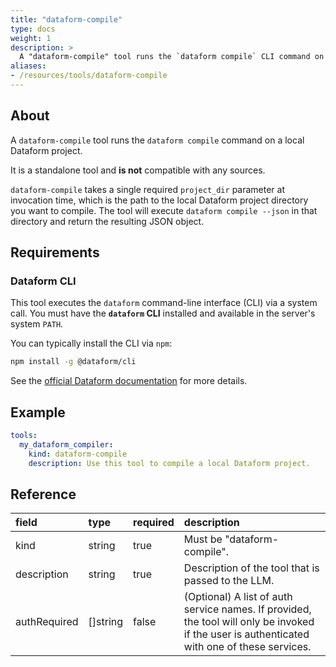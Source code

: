 ```yaml
---
title: "dataform-compile"
type: docs
weight: 1
description: > 
  A "dataform-compile" tool runs the `dataform compile` CLI command on a local project directory.
aliases:
- /resources/tools/dataform-compile
---
```


## About

A `dataform-compile` tool runs the `dataform compile` command on a local Dataform project.

It is a standalone tool and **is not** compatible with any sources.

`dataform-compile` takes a single required `project_dir` parameter at invocation time, which is the path to the local Dataform project directory you want to compile. The tool will execute `dataform compile --json` in that directory and return the resulting JSON object.

## Requirements

### Dataform CLI

This tool executes the `dataform` command-line interface (CLI) via a system call. You must have the **`dataform` CLI** installed and available in the server's system `PATH`.

You can typically install the CLI via `npm`:
```bash
npm install -g @dataform/cli
```
See the [official Dataform documentation](https://www.google.com/search?q=https://cloud.google.com/dataform/docs/install-dataform-cli) for more details.

## Example

```yaml
tools:  
  my_dataform_compiler:  
    kind: dataform-compile  
    description: Use this tool to compile a local Dataform project.
```

## Reference

| field | type | required | description |
| :---- | :---- | :---- | :---- |
| kind | string | true | Must be "dataform-compile". |
| description | string | true | Description of the tool that is passed to the LLM. |
| authRequired | \[\]string | false | (Optional) A list of auth service names. If provided, the tool will only be invoked if the user is authenticated with one of these services. |
